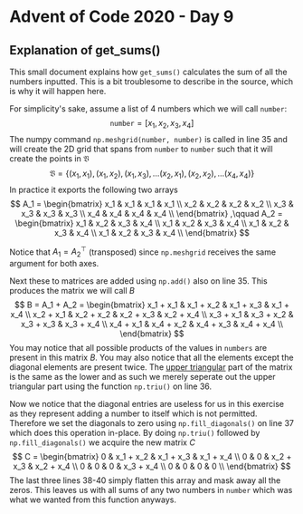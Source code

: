 # Advent of Code 2020 - Day 9

## Explanation of get_sums()

This small document explains how `get_sums()` calculates the sum of all the numbers inputted. This is a bit troublesome to describe in the source, which is why it will happen here.

For simplicity's sake, assume a list of 4 numbers which we will call `number`:
$$
\texttt{number} = \left[ x_1, x_2, x_3, x_4 \right]
$$
The numpy command `np.meshgrid(number, number)` is called in line 35 and will create the 2D grid that spans from `number` to `number` such that it will create the points in $\mathfrak{V}$
$$
\mathfrak{V} = \left\{ (x_1, x_1), (x_1, x_2), (x_1,x_3), \dots (x_2, x_1), (x_2, x_2),\dots (x_4, x_4) \right\}
$$
In practice it exports the following two arrays
$$
A_1 = \begin{bmatrix}
x_1 & x_1 & x_1 & x_1 \\ 
x_2 & x_2 & x_2 & x_2 \\
x_3 & x_3 & x_3 & x_3 \\
x_4 & x_4 & x_4 & x_4 \\
\end{bmatrix}
,\qquad
A_2 = \begin{bmatrix}
x_1 & x_2 & x_3 & x_4 \\ 
x_1 & x_2 & x_3 & x_4 \\
x_1 & x_2 & x_3 & x_4 \\
x_1 & x_2 & x_3 & x_4 \\
\end{bmatrix}
$$

Notice that $A_1 = A_2^\top$ (transposed) since `np.meshgrid` receives the same argument for both axes.

Next these to matrices are added using `np.add()` also on line 35. This produces the matrix we will call $B$
$$
B = A_1 + A_2 =
\begin{bmatrix}
x_1 + x_1 & x_1 + x_2 & x_1 + x_3 & x_1 + x_4 \\ 
x_2 + x_1 & x_2 + x_2 & x_2 + x_3 & x_2 + x_4 \\
x_3 + x_1 & x_3 + x_2 & x_3 + x_3 & x_3 + x_4 \\
x_4 + x_1 & x_4 + x_2 & x_4 + x_3 & x_4 + x_4 \\
\end{bmatrix}
$$
You may notice that all possible products of the values in `numbers` are present in this matrix $B$. You may also notice that all the elements except the diagonal elements are present twice. The [upper triangular](https://en.wikipedia.org/wiki/Triangular_matrix) part of the matrix is the same as the lower and as such we merely seperate out the upper triangular part using the function `np.triu()` on line 36.

Now we notice that the diagonal entries are useless for us in this exercise as they represent adding a number to itself which is not permitted. Therefore we set the diagonals to zero using `np.fill_diagonals()` on line 37 which does this operation in-place. By doing `np.triu()` followed by `np.fill_diagonals()` we acquire the new matrix $C$ 
$$
C =
\begin{bmatrix}
0 & x_1 + x_2 & x_1 + x_3 & x_1 + x_4 \\ 
0 & 0 & x_2 + x_3 & x_2 + x_4 \\
0 & 0 & 0 & x_3 + x_4 \\
0 & 0 & 0 & 0 \\
\end{bmatrix}
$$
The last three lines 38-40 simply flatten this array and mask away all the zeros. This leaves us with all sums of any two numbers in `number` which was what we wanted from this function anyways.